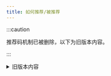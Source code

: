 ```yaml
---
title: 如何推荐/被推荐
---
```


:::caution

推荐码机制已被删除，以下为旧版本内容。

:::

<details>
  <summary>
    旧版本内容
  </summary>

## 推荐机制

您可以将简幻欢推荐给好友，获取额外奖励。  

将简幻欢推荐给他人，是对开发者最好的支持。

好友注册并认证微信后，好友和您都可获得200积分。

好友签到/看视频/充值积分后，您将额外获得带来的10%的积分。（好友不会扣除积分）  

每日获得积分无上限。

-----

## 如何推荐/被推荐

### 推荐

1.进入[简幻欢](https://simpfun.cn)  

2.进入控制台后点击推荐，可以看到：

- 您推荐了多少人进行注册（注册人数）  

- 您推荐了多少人完成认证  

- 他们为您赚取的积分  

- 您的推荐码  

<img src="/img/pages/Recommend.png" width="50%" />

将您的推荐码发送给好友，让他们在注册时填写您的推荐码即可。

### 被推荐

在 [此教程](/docs/sfe4/register) 查看

</details>